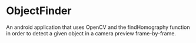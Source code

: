 # ObjectFinder
An android application that uses OpenCV and the findHomography function in order to detect a given object in a camera preview frame-by-frame.
